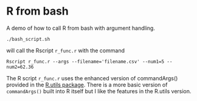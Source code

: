 # R from bash

A demo of how to call R from bash with argument handling.

```
./bash_script.sh
```

will call the Rscript `r_func.r` with the command

```
Rscript r_func.r --args --filename='filename.csv' --num1=5 --num2=62.36
```

The R script `r_func.r` uses the enhanced version of commandArgs() provided in the [R.utils package](https://www.rdocumentation.org/packages/R.utils/versions/2.9.2).
There is a more basic version of `commandArgs()` built into R itself but I like the features in the R.utils version.
